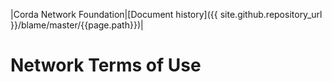 |Corda Network Foundation|[Document history]({{ site.github.repository_url }}/blame/master/{{page.path}})|

Network Terms of Use
====================
